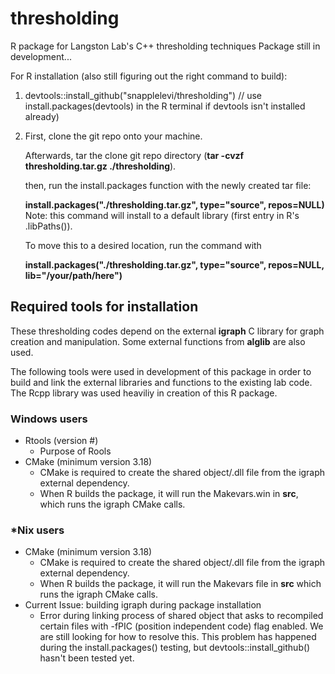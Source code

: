 # thresholding
R package for Langston Lab's C++ thresholding techniques
Package still in development... 

For R installation (also still figuring out the right command to build):
1. devtools::install_github("snapplelevi/thresholding")  // use install.packages(devtools) in the R terminal if devtools isn't installed already)
2. First, clone the git repo onto your machine.

   Afterwards, tar the clone git repo directory (**tar -cvzf thresholding.tar.gz ./thresholding**).

   then, run the install.packages function with the newly created tar file:
   
   **install.packages("./thresholding.tar.gz", type="source", repos=NULL)**  
   Note: this command will install to a default library (first entry in R's .libPaths()).
   
   To move this to a desired location, run the command with
   
   **install.packages("./thresholding.tar.gz", type="source", repos=NULL, lib="/your/path/here")**
   
## Required tools for installation
These thresholding codes depend on the external **igraph** C library for graph creation and manipulation. 
Some external functions from **alglib** are also used. 

The following tools were used in development of this package in order to build and link the external 
libraries and functions to the existing lab code. The Rcpp library was used heaviliy in creation of this
R package.

### Windows users
- Rtools (version #)
    - Purpose of Rools
- CMake (minimum version 3.18)
    - CMake is required to create the shared object/.dll file from the igraph external dependency.
    - When R builds the package, it will run the Makevars.win in **src**, which runs the igraph CMake calls.

### *Nix users
- CMake (minimum version 3.18)
    - CMake is required to create the shared object/.dll file from the igraph external dependency.
    - When R builds the package, it will run the Makevars file in **src** which runs the igraph CMake calls.
- Current Issue: building igraph during package installation
   - Error during linking process of shared object that asks to recompiled certain files with -fPIC (position independent code) flag enabled.
     We are still looking for how to resolve this. This problem has happened during the install.packages() testing, but devtools::install_github()
     hasn't been tested yet. 
